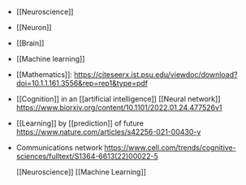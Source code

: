 - [[Neuroscience]]
- [[Neuron]]
- [[Brain]]
- [[Machine learning]]
- [[Mathematics]]:
  https://citeseerx.ist.psu.edu/viewdoc/download?doi=10.1.1.161.3556&rep=rep1&type=pdf
- [[Cognition]] in an  [[artificial intelligence]]  [[Neural network]]
  https://www.biorxiv.org/content/10.1101/2022.01.24.477526v1
- [[Learning]] by
  [[prediction]] of future
  https://www.nature.com/articles/s42256-021-00430-y
- Communications network
  https://www.cell.com/trends/cognitive-sciences/fulltext/S1364-6613(22)00022-5
  
  [[Neuroscience]] [[Machine Learning]]
